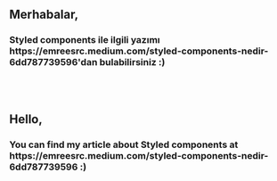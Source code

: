 

<h2>Merhabalar, </h2>
<h3>Styled components ile ilgili yazımı https://emreesrc.medium.com/styled-components-nedir-6dd787739596'dan bulabilirsiniz :)</h3>
<br />
<br />
<h2>Hello, </h2>
<h3>You can find my article about Styled components at https://emreesrc.medium.com/styled-components-nedir-6dd787739596 :)</h3>
